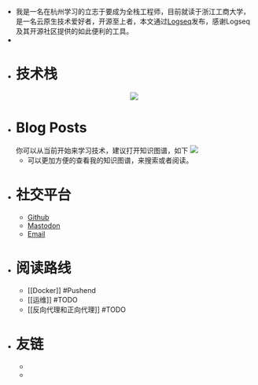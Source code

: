 - 我是一名在杭州学习的立志于要成为全栈工程师，目前就读于浙江工商大学，是一名云原生技术爱好者，开源至上者，本文通过[Logseq](https://logseq.com)发布，感谢Logseq及其开源社区提供的如此便利的工具。
-
- # 技术栈
  <p align="center">
  <a href="https://skillicons.dev">
    <img src="https://skillicons.dev/icons?i=androidstudio,anaconda,arduino,c,cpp,clion,cloudflare,css,discord,docker,figma,flutter,github,git,gmail,go,idea,kotlin,kubernetes,latex,linux,md,mastodon,mongodb,mysql,nginx,npm,obsidian,postgres,pycharm,py,rabbitmq,raspberrypi,react,redis,sqlite,vim,vercel,vue,webstorm" />
  </a>
  </p>
- # Blog Posts
  <!-- BLOG-POST-LIST:START -->
  你可以从当前开始来学习技术，建议打开知识图谱，如下
  ![](https://wima.resoras.com/2024/03/27/660399c05c2e2.webp)
	- 可以更加方便的查看我的知识图谱，来搜索或者阅读。
- # 社交平台
	- [Github](https://github.com/JDruki)
	- [Mastodon](xxx)
	- [Email](documents@sent.com)
- # 阅读路线
	- [[Docker]] #Pushend
	- [[运维]] #TODO
	- [[反向代理和正向代理]] #TODO
- # 友链
	-
	-